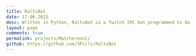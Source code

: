 ```yaml
---
title: RaltsBot
date: 17-06-2015
desc: Written in Python, RaltsBot is a Twitch IRC bot programmed to do just about anything you could want a bot to do. Rivalling CleverBot in intelligence (i.e. not intelligent at all), this bot can respond to chatters, attempting to converse with the masses. On top of this he also has command support, for some fun quirky little chat stuff.
layout: page
comments: true
permalink: projects/Matcherooni/
github: https://github.com/3Pills/RaltsBot
---
```

